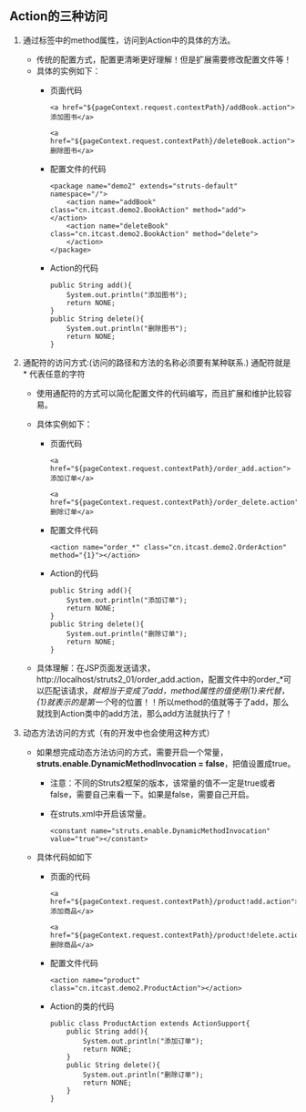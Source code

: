 ## **Action的三种访问**

1. 通过<action>标签中的method属性，访问到Action中的具体的方法。
    * 传统的配置方式，配置更清晰更好理解！但是扩展需要修改配置文件等！
    * 具体的实例如下：
        * 页面代码
            ```
            <a href="${pageContext.request.contextPath}/addBook.action">添加图书</a>
            ```

            ```
            <a href="${pageContext.request.contextPath}/deleteBook.action">删除图书</a>
            ```

        * 配置文件的代码

            ```
            <package name="demo2" extends="struts-default" namespace="/">
                <action name="addBook" class="cn.itcast.demo2.BookAction" method="add">		</action>
                <action name="deleteBook" class="cn.itcast.demo2.BookAction" method="delete">
                </action>
            </package>
            ```

        * Action的代码

            ```
            public String add(){
                System.out.println("添加图书");
                return NONE;
            }
            public String delete(){
                System.out.println("删除图书");
                return NONE;
            }
            ```
2. 通配符的访问方式:(访问的路径和方法的名称必须要有某种联系.)  通配符就是 * 代表任意的字符
    * 使用通配符的方式可以简化配置文件的代码编写，而且扩展和维护比较容易。
    * 具体实例如下：
        * 页面代码

            ```
            <a href="${pageContext.request.contextPath}/order_add.action">添加订单</a>
            ```

            ```
            <a href="${pageContext.request.contextPath}/order_delete.action">删除订单</a>
            ```

        * 配置文件代码

            ```
            <action name="order_*" class="cn.itcast.demo2.OrderAction" method="{1}"></action>
            ```

        * Action的代码

            ```
            public String add(){
                System.out.println("添加订单");
                return NONE;
            }
            public String delete(){
                System.out.println("删除订单");
                return NONE;
            }
            ```

    * 具体理解：在JSP页面发送请求，http://localhost/struts2_01/order_add.action，配置文件中的order_*可以匹配该请求，*就相当于变成了add，method属性的值使用{1}来代替，{1}就表示的是第一个*号的位置！！所以method的值就等于了add，那么就找到Action类中的add方法，那么add方法就执行了！

3. 动态方法访问的方式（有的开发中也会使用这种方式）
    * 如果想完成动态方法访问的方式，需要开启一个常量，**struts.enable.DynamicMethodInvocation = false**，把值设置成true。
        * 注意：不同的Struts2框架的版本，该常量的值不一定是true或者false，需要自己来看一下。如果是false，需要自己开启。

        * 在struts.xml中开启该常量。

            ```
            <constant name="struts.enable.DynamicMethodInvocation" value="true"></constant>
            ```

    * 具体代码如如下
        * 页面的代码
            ```
            <a href="${pageContext.request.contextPath}/product!add.action">添加商品</a>
            ```

            ```
            <a href="${pageContext.request.contextPath}/product!delete.action">删除商品</a>
            ```

        * 配置文件代码

            ```
            <action name="product" class="cn.itcast.demo2.ProductAction"></action>
            ```

        * Action的类的代码

            ```
            public class ProductAction extends ActionSupport{
                public String add(){
                    System.out.println("添加订单");
                    return NONE;
                }
                public String delete(){
                    System.out.println("删除订单");
                    return NONE;
                }
            }
            ```
